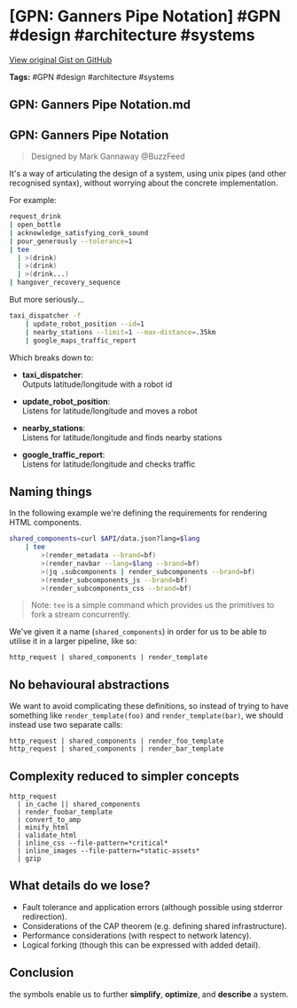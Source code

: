 # [GPN: Ganners Pipe Notation] #GPN #design #architecture #systems

[View original Gist on GitHub](https://gist.github.com/Integralist/7153194c9183fd54b97a1d5af71947ae)

**Tags:** #GPN #design #architecture #systems

## GPN: Ganners Pipe Notation.md

## GPN: Ganners Pipe Notation

> Designed by Mark Gannaway @BuzzFeed

It's a way of articulating the design of a system, using unix pipes (and other recognised syntax), without worrying about the concrete implementation.

For example:

```bash
request_drink
| open_bottle
| acknowledge_satisfying_cork_sound
| pour_generously --tolerance=1
| tee
  | >(drink)
  | >(drink)
  | >(drink...)
| hangover_recovery_sequence
```

But more seriously...

```bash
taxi_dispatcher -f 
    | update_robot_position --id=1
    | nearby_stations --limit=1 --max-distance=.35km
    | google_maps_traffic_report
```

Which breaks down to:

- **taxi_dispatcher**:  
  Outputs latitude/longitude with a robot id  

- **update_robot_position**:  
  Listens for latitude/longitude and moves a robot

- **nearby_stations**:  
  Listens for latitude/longitude and finds nearby stations

- **google_traffic_report**:  
  Listens for latitude/longitude and checks traffic
  
## Naming things

In the following example we're defining the requirements for rendering HTML components.

```bash
shared_components=curl $API/data.json?lang=$lang
    | tee
        >(render_metadata --brand=bf)
        >(render_navbar --lang=$lang --brand=bf)
        >(jq .subcomponents | render_subcomponents --brand=bf)
        >(render_subcomponents_js --brand=bf)
        >(render_subcomponents_css --brand=bf)
```

> Note: `tee` is a simple command which provides us the primitives to fork a stream concurrently.

We've given it a name (`shared_components`) in order for us to be able to utilise it in a larger pipeline, like so:

```
http_request | shared_components | render_template
```

## No behavioural abstractions

We want to avoid complicating these definitions, so instead of trying to have something like `render_template(foo)` and `render_template(bar)`, we should instead use two separate calls:

```
http_request | shared_components | render_foo_template
http_request | shared_components | render_bar_template
```

## Complexity reduced to simpler concepts

```
http_request
  | in_cache || shared_components
  | render_foobar_template
  | convert_to_amp
  | minify_html
  | validate_html
  | inline_css --file-pattern=*critical*
  | inline_images --file-pattern=*static-assets*
  | gzip
```

## What details do we lose?

- Fault tolerance and application errors (although possible using stderror redirection).
- Considerations of the CAP theorem (e.g. defining shared infrastructure).
- Performance considerations (with respect to network latency).
- Logical forking (though this can be expressed with added detail).

## Conclusion

the symbols enable us to further **simplify**, **optimize**, and **describe** a system.

